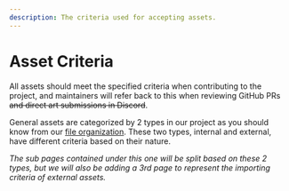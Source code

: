 ```yaml
---
description: The criteria used for accepting assets.
---
```


# Asset Criteria

All assets should meet the specified criteria when contributing to the project, and maintainers will refer back to this when reviewing GitHub PRs ~~and direct art submissions in Discord~~.

General assets are categorized by 2 types in our project as you should know from our [file organization](../../introduction/file-naming-and-organization/file-organization/). These two types, internal and external, have different criteria based on their nature.

_The sub pages contained under this one will be split based on these 2 types, but we will also be adding a 3rd page to represent the importing criteria of external assets._
